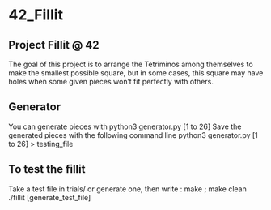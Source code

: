 # 42_Fillit

## Project Fillit @ 42

The goal of this project is to arrange the Tetriminos among themselves to make the
smallest possible square, but in some cases, this square may have holes when some given
pieces won’t fit perfectly with others.


## Generator
You can generate pieces with
    python3 generator.py [1 to 26]
Save the generated pieces with the following command line
    python3 generator.py [1 to 26] > testing_file

## To test the fillit
Take a test file in trials/ or generate one, then write :
    make ; make clean
    ./fillit [generate_test_file]
